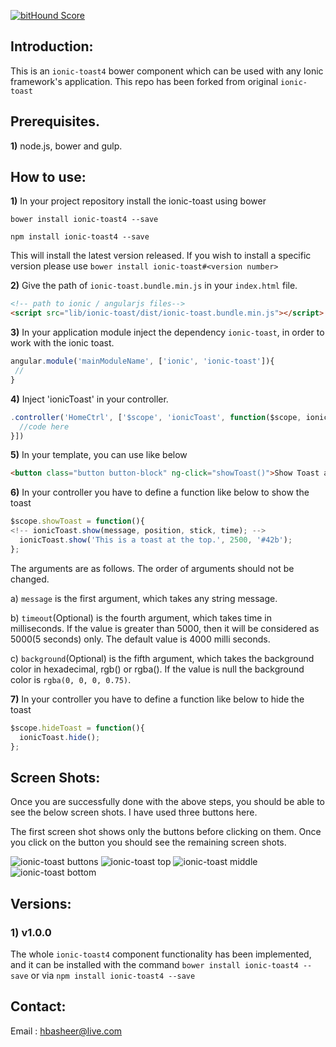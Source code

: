 [![bitHound Score](https://www.bithound.io/github/rajeshwarpatlolla/ionic-toast/badges/score.svg)](https://www.bithound.io/github/rajeshwarpatlolla/ionic-toast)

## Introduction:

This is an `ionic-toast4` bower component which can be used with any Ionic framework's application.
This repo has been forked from original `ionic-toast`


## Prerequisites.

**1)** node.js, bower and gulp.

## How to use:

**1)** In your project repository install the ionic-toast using bower

    bower install ionic-toast4 --save
	
    npm install ionic-toast4 --save	

This will install the latest version released. If you wish to install a specific version please use `bower install ionic-toast#<version number>`

**2)** Give the path of `ionic-toast.bundle.min.js` in your `index.html` file.

````html
<!-- path to ionic / angularjs files-->
<script src="lib/ionic-toast/dist/ionic-toast.bundle.min.js"></script>
````

**3)** In your application module inject the dependency `ionic-toast`, in order to work with the ionic toast.

````javascript
angular.module('mainModuleName', ['ionic', 'ionic-toast']){
 //
}
````

**4)** Inject 'ionicToast' in your controller.

````javascript
.controller('HomeCtrl', ['$scope', 'ionicToast', function($scope, ionicToast) {
  //code here
}])
````

**5)** In your template, you can use like below

````html
<button class="button button-block" ng-click="showToast()">Show Toast at top with close</button>
````

**6)** In your controller you have to define a function like below to show the toast

````javascript
$scope.showToast = function(){
<!-- ionicToast.show(message, position, stick, time); -->
  ionicToast.show('This is a toast at the top.', 2500, '#42b');
};
````

The arguments are as follows. The order of arguments should not be changed.

a) `message` is the first argument, which takes any string message.

b) `timeout`(Optional) is the fourth argument, which takes time in milliseconds. If the value is greater than 5000, then it will be considered as 5000(5 seconds) only. The default value is 4000 milli seconds.

c) `background`(Optional) is the fifth argument, which takes the background color in hexadecimal, rgb() or rgba(). If the value is null the background color is `rgba(0, 0, 0, 0.75)`.

**7)** In your controller you have to define a function like below to hide the toast

````javascript
$scope.hideToast = function(){
  ionicToast.hide();
};
````


## Screen Shots:

Once you are successfully done with the above steps, you should be able to see the below screen shots.
I have used three buttons here.

The first screen shot shows only the buttons before clicking on them.
Once you click on the button you should see the remaining screen shots.

![ionic-toast buttons](https://lh3.googleusercontent.com/Fc4fUe9_k6DktTMoNrpih_z5sSNoZs9XHuiyn4AcClw=w320-h568-no "ionic-toast buttons")
![ionic-toast top](https://lh3.googleusercontent.com/VDO5p9Z9KH6tC7zpTTk6mbkchKKBA4VYWpZuqLp9Jzc=w320-h568-no "ionic-toast top")
![ionic-toast middle](https://lh3.googleusercontent.com/J7n3YRhRx68hIQmKLRJEKq6QfkxkAD7y_Jqc9eFDOtk=w320-h568-no "ionic-toast middle")
![ionic-toast bottom](https://lh3.googleusercontent.com/MQyAFN9S8d8Pd05XALFcuhPiY_LNlKEIS9yWh-WKTh0=w320-h568-no "ionic-toast bottom")

## Versions:

### 1) v1.0.0
The whole `ionic-toast4` component functionality has been implemented, and it can be installed with the command `bower install ionic-toast4 --save` or via `npm install ionic-toast4 --save`


## Contact:
Email : hbasheer@live.com

